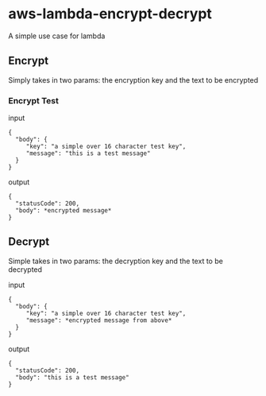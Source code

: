 # aws-lambda-encrypt-decrypt
A simple use case for lambda 

## Encrypt
Simply takes in two params: the encryption key and the text to be encrypted

### Encrypt Test

input 

```
{
  "body": {
     "key": "a simple over 16 character test key",
     "message": "this is a test message"
  }
}
```

output

```
{
  "statusCode": 200,
  "body": *encrypted message*
}
```

## Decrypt
Simple takes in two params: the decryption key and the text to be decrypted

input 

```
{
  "body": {
     "key": "a simple over 16 character test key",
     "message": *encrypted message from above*
  }
}
```

output

```
{
  "statusCode": 200,
  "body": "this is a test message"
}
```